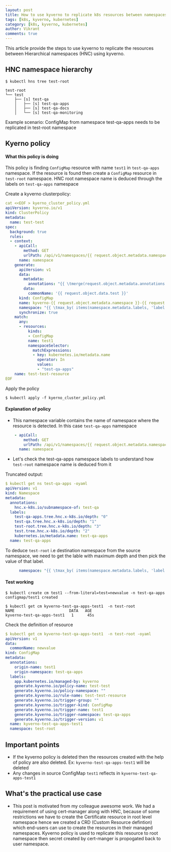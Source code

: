 ```yaml
---
layout: post
title: How to use kyverno to replicate k8s resources between namespaces
tags: [k8s, kyverno, kubernetes]
category: [k8s, kyverno, kubernetes]
author: Vikrant
comments: true
---
```


This article provide the steps to use kyverno to replicate the resources between Hierarchical namespaces (HNC) using kyverno.

## HNC namespace hierarchy

~~~
$ kubectl hns tree test-root

test-root
└── test
    ├── [s] test-qa
    │   ├── [s] test-qa-apps
    │   ├── [s] test-qa-docs
    │   └── [s] test-qa-monitoring
~~~

Example scenario: ConfigMap from namespace test-qa-apps needs to be replicated in test-root namespace

## Kyerno policy

#### What this policy is doing

This policy is finding `ConfigMap` resource with name `test1` in `test-qa-apps` namespace.
If the resource is found then create a `ConfigMap` resource in `test-root` namespace. HNC root namespace name is deduced through the labels on `test-qa-apps` namespace

Create a kyverno clusterpolicy:

~~~yaml
cat <<EOF > kyerno_cluster_policy.yml
apiVersion: kyverno.io/v1
kind: ClusterPolicy
metadata:
  name: test-test
spec:
  background: true
  rules:
  - context:
    - apiCall:
        method: GET
        urlPath: /api/v1/namespaces/{{ request.object.metadata.namespace }}
      name: namespace
    generate:
      apiVersion: v1
      data:
        metadata:
          annotations: "{{ \tmerge(request.object.metadata.annotations || `{}`, {\t\t\"origin-name\": request.object.metadata.name, \t\t\"origin-namespace\": request.object.metadata.namespace\t}) }}"
        data:
          commonName: '{{ request.object.data.test }}'
      kind: ConfigMap
      name: kyverno-{{ request.object.metadata.namespace }}-{{ request.object.metadata.name }}
      namespace: "{{ \tmax_by( items(namespace.metadata.labels, 'label', 'value')[?label.ends_with(@,'.tree.hnc.x-k8s.io/depth')], &value ). \tlabel.replace_all(@, '.tree.hnc.x-k8s.io/depth','') }}"
      synchronize: true
    match:
      any:
      - resources:
          kinds:
          - ConfigMap
          name: test1
          namespaceSelector:
            matchExpressions:
            - key: kubernetes.io/metadata.name
              operator: In
              values:
              - "test-qa-apps"
    name: test-test-resource
EOF
~~~

Apply the policy

~~~
$ kubectl apply -f kyerno_cluster_policy.yml
~~~

#### Explanation of policy

-  This namespace variable contains the name of namespace where the resource is detected. In this case `test-qa-apps` namespace

~~~yaml
    - apiCall:
        method: GET
        urlPath: /api/v1/namespaces/{{ request.object.metadata.namespace }}
      name: namespace
~~~

- Let's check the test-qa-apps namespace labels to understand how `test-root` namespace name is deduced from it

Truncated output:
~~~yaml
$ kubectl get ns test-qa-apps -oyaml
apiVersion: v1
kind: Namespace
metadata:
  annotations:
    hnc.x-k8s.io/subnamespace-of: test-qa
  labels:
    test-qa-apps.tree.hnc.x-k8s.io/depth: "0"
    test-qa.tree.hnc.x-k8s.io/depth: "1"
    test-root.tree.hnc.x-k8s.io/depth: "3"
    test.tree.hnc.x-k8s.io/depth: "2"
    kubernetes.io/metadata.name: test-qa-apps
  name: test-qa-apps
~~~

To deduce `test-root` i.e destination namespace from the source namespace, we need to get the lable with maximum depth and then pick the value of that label.

~~~yaml
      namespace: "{{ \tmax_by( items(namespace.metadata.labels, 'label', 'value')[?label.ends_with(@,'.tree.hnc.x-k8s.io/depth')], &value ). \tlabel.replace_all(@, '.tree.hnc.x-k8s.io/depth','') }}"
~~~


#### Test working

~~~
$ kubectl create cm test1 --from-literal=test=newvalue -n test-qa-apps
configmap/test1 created

$ kubectl get cm kyverno-test-qa-apps-test1  -n test-root
NAME                        DATA   AGE
kyverno-test-qa-apps-test1   1      45s
~~~

Check the definition of resource

~~~yaml
$ kubectl get cm kyverno-test-qa-apps-test1  -n test-root -oyaml
apiVersion: v1
data:
  commonName: newvalue
kind: ConfigMap
metadata:
  annotations:
    origin-name: test1
    origin-namespace: test-qa-apps
  labels:
    app.kubernetes.io/managed-by: kyverno
    generate.kyverno.io/policy-name: test-test
    generate.kyverno.io/policy-namespace: ""
    generate.kyverno.io/rule-name: test-test-resource
    generate.kyverno.io/trigger-group: ""
    generate.kyverno.io/trigger-kind: ConfigMap
    generate.kyverno.io/trigger-name: test1
    generate.kyverno.io/trigger-namespace: test-qa-apps
    generate.kyverno.io/trigger-version: v1
  name: kyverno-test-qa-apps-test1
  namespace: test-root
~~~

## Important points

- If the kyverno policy is deleted then the resources created with the help of policy are also deleted. Ex: `kyverno-test-qa-apps-test1` will be deleted
- Any changes in source ConfigMap `test1` reflects in `kyverno-test-qa-apps-test1`

## What's the practical use case

- This post is motivated from my colleague awesome work. We had a requirement of using cert-manager along with HNC, because of some restrictions we have to create the Certificate resource in root level 
namespace hence we created a CRD (Custom Resource defintion) which end-users can use to create the resources in their managed namespaces. Kyverno policy is used to replicate this resource to root namespace 
then secret created by cert-manger is propogated back to user namespace.
